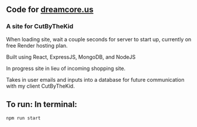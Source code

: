 ## Code for <a href="https://dreamcore.us" target="_blank">dreamcore.us</a>
### A site for CutByTheKid

When loading site, wait a couple seconds for server to start up, currently on free Render hosting plan.

Built using React, ExpressJS, MongoDB, and NodeJS

In progress site in lieu of incoming shopping site.

Takes in user emails and inputs into a database for future communication with my client CutByTheKid.

## To run: In terminal:
```
npm run start
```
